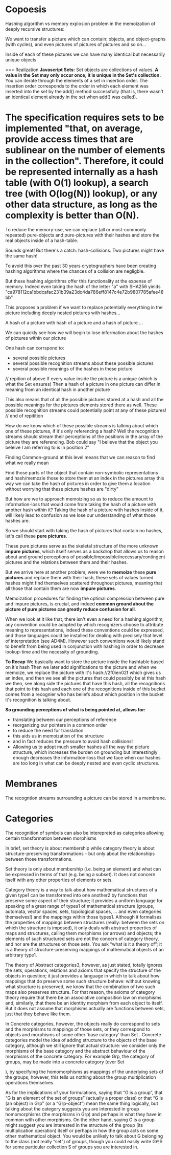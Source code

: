 # Copoesis
Hashing algorithm vs memory explosion problem in the memoization of deeply recursive structures:

We want to transfer a picture which can contain: objects, and object-graphs (with cycles), and even pictures of pictures of pictures and so on...

Inside of each of these pictures we can have many identical but necessarily unique objects.

=== Realization
**Javascript Sets:**
Set objects are collections of values. **A value in the Set may only occur once; it is unique in the Set's collection.** You can iterate through the elements of a set in insertion order. The insertion order corresponds to the order in which each element was inserted into the set by the add() method successfully (that is, there wasn't an identical element already in the set when add() was called).

The specification requires sets to be implemented "that, on average, provide access times that are sublinear on the number of elements in the collection". Therefore, it could be represented internally as a hash table (with O(1) lookup), a search tree (with O(log(N)) lookup), or any other data structure, as long as the complexity is better than O(N).
===

To reduce the memory-use, we can replace (all or most-commonly repeated) pure-objects and pure-pictures with their hashes and store the real objects inside of a hash-table.

Sounds great! But there's a catch: hash-collisions. Two pictures might have the same hash!

To avoid this over the past 30 years cryptographers have been creating hashing algorithms where the chances of a collision are negligble.

But these hashing algorithms offer this functionality at the expense of memory. Indeed even taking the hash of the letter "a" with SHA256 yields
"ca978112ca1bbdcafac231b39a23dc4da786eff8147c4e72b9807785afee48bb"

This proposes a problem if we want to replace potentially everything in the picture including deeply nested pictures with hashes... 

A hash of a picture with hash of a picture and a hash of picture ...

We can quickly see how we will begin to lose information about the hashes of pictures within our picture

One hash can corrspond to:
- several possible pictures
- several possible recognition streams about these possible pictures
- several possible meanings of the hashes in these picture

// repition of above
If every value inside the picture is a unique (which is what the Set ensures)
Then a hash of a picture in one picture can differ in meaning from an identical hash in another picture

This also means that of all the possible pictures stored at a hash and all the possible meanings for the pictures elements stored there as well.
These possible recognition streams could potentially point at any of these pictures!
// end of repitition

How do we know which of these possible streams is talking about which one of these pictures, if it's only referencing a hash?
Well the recognition streams should stream their perceptions of the positions in the array of the picture they are referencing.
Bob could say "I believe that the object you beleive I am referring to is in position 2"

Finding Common-ground at this level means that we can reason to find what we really mean

Find those parts of the object that contain non-symbolic representations and hash/memozie those to store them at an index in the pictures array this way we can take the hash of pictures in order to give them a location without worrying that these picture hashes are "dirty"

But how are we to approach memoizing so as to reduce the amount to information-loss that would come from taking the hash of a picture with another hash within it? Taking the hash of a picture with hashes inside of it, will likely lead to confusion as we lose our understanding of what those hashes are.

So we should start with taking the hash of pictures that contain no hashes, let's call these **pure pictures**.

These pure pictures serve as the skeletal structure of the more unknown **impure pictures**, which itself serves as a backdrop that allows us to reason about and ground perceptions of possible/impossible/necessary/contingent pictures and the relations between them and their hashes.

But we arrive here at another problem, were we to **memoize** these **pure pictures** and replace them with their hash, these sets of values turned hashes might find themselves scattered throughout pictures, meaning that all those that contain them are now **impure pictures**.

Memoization procedures for finding the optimal compression between pure and impure pictures, is crucial, and indeed **common ground about the picture of pure pictures can greatly reduce confusion for all**. 

When we look at it like that, there isn't even a need for a hashing algorithm, any convention could be adopted by which recognizers choose to attribute meaning to representations, indeed these conventions could be expressed, and those languages could be installed for dealing with precisely that level of interpretation (see AD4M). However such conventions would likely stand to benefit from being used in conjunction with hashing in order to decrease lookup-time and the necessity of grounding.

**To Recap**
We basically want to store the picture inside the hashtable based on it's hash
Then we later add significations to the picture
and when we memoize, we replace the picture with it's hash://2f0ien02f
which gives us an index, and then we see all the pictures that could possibly be at this hash
we then, see along side the pictures that have this hash, all the recognitions that point
to this hash
and each one of the recognitions inside of this bucket comes from a recognier
who has beliefs about which position in the bucket it's recognition is talking about.

**So grounding perceptions of what is being pointed at, allows for:**
- translating between our perceptions of reference
- reorganizing our pointers in a common order
-   to reduce the need for translation 
-   this aids us in memoization of the structure
-   and in fact reduces the pressure to avoid hash collisions!
-   Allowing us to adopt much smaller hashes all the way the picture structure, which increases the burden on grounding but interestingly enough decreases
the information-loss that we face when our hashes are too long in what can be deeply nested and even cyclic structures.


# Membranes
The recogntion streams surrounding a picture can be stored in a membrane.

# Categories
The recognition of symbols can also be interepreted as categories allowing certain transformation between morphisms

In brief, set theory is about membership while category theory is about structure-preserving transformations – but only about the relationships between those transformations.

Set theory is only about membership (i.e. being an element) and what can be expressed in terms of that (e.g. being a subset). It does not concern itself with any other properties of elements or sets.

Category theory is a way to talk about how mathematical structures of a given type1 can be transformed into one another2 by functions that preserve some aspect of their structure; it provides a uniform language for speaking of a great range of types1 of mathematical structure (groups, automata, vector spaces, sets, topological spaces, … and even categories themselves!) and the mappings within those types1. Although it formalises the properties of mappings between structures (really: between the sets on which the structure is imposed), it only deals with abstract properties of maps and structures, calling them morphisms (or arrows) and objects; the elements of such structured sets are not the concern of category theory, and nor are the structures on those sets. You ask “what is it a theory of”; it is a theory of structure-preserving mappings of mathematical objects of an arbitrary type1.

The theory of Abstract categories3, however, as just stated, totally ignores the sets, operations, relations and axioms that specify the structure of the objects in question; it just provides a language in which to talk about how mappings that do preserve some such structure behave: without knowing what structure is preserved, we know that the combination of two such maps also preserves structure. For that reason, the axioms of category theory require that there be an associative composition law on morphisms and, similarly, that there be an identity morphism from each object to itself. But it does not assume that morphisms actually are functions between sets, just that they behave like them.

In Concrete categories, however, the objects really do correspond to sets and the morphisms to mappings of those sets, or they correspond to objects and morphisms of some other ‘base category’ than Set
. Concrete categories model the idea of adding structure to the objects of the base category, although we still ignore that actual structure: we consider only the morphisms of the base category and the abstract behaviour of the morphisms of the concrete category. For example Grp, the category of groups, may be made into a concrete category (over Set

), by specifying the homomorphisms as mappings of the underlying sets of the groups; however, this tells us nothing about the group multiplication operations themselves.

As for the implications of your formulations, saying that “G
is a group”, that “G is an element of the set of groups” (actually a proper class) or that “G is (an object) in Grp” (or a “Grp-object”) mean the same thing logically, but talking about the category suggests you are interested in group homomorphisms (the morphisms in Grp) and perhaps in what they have in common with other morphisms. On the other hand, saying G is a group might suggest you are interested in the structure of the group (its multiplication operation) itself or perhaps in how the group acts on some other mathematical object. You would be unlikely to talk about G belonging to the class (not really “set”) of groups, though you could easily write G∈S for some particular collection S of groups you are interested in.
